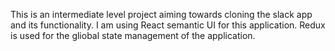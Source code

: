 This is an intermediate level project aiming towards cloning the slack app and its functionality. I am using React semantic UI for this application. Redux is used for the gliobal state management of the application.
